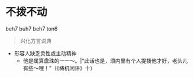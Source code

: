 # 不拨不动
beh7 buh7 beh7 ton6
> 兴化方言词典
- 形容人缺乏灵性或主动精神
  - 他是属算盘珠的一一～。|“此话也是，须内里有个人提拨他才好，老头儿有些～哩！”（《梼杌闲评》十）
